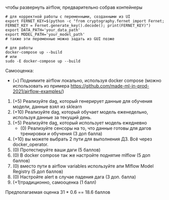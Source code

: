 
чтобы развернуть airflow, предварительно собрав контейнеры
~~~
# для корректной работы с переменными, созданными из UI
export FERNET_KEY=$(python -c "from cryptography.fernet import Fernet; FERNET_KEY = Fernet.generate_key().decode(); print(FERNET_KEY)")
export DATA_PATH='your_data_path'
export MODEL_PATH='your_model_path'
# также эти переменные можно задать из GUI позже

# для работы
docker-compose up --build
# или
sudo -E docker-compose up --build
~~~

Самооценка:
* (+) Поднимите airflow локально, используя docker compose (можно использовать из примера https://github.com/made-ml-in-prod-2021/airflow-examples/) 
1) (+5) Реализуйте dag, который генерирует данные для обучения модели, данные взял из sklearn
2) (+10) Реализуйте dag, который обучает модель еженедельно, используя данные за текущий день. 
3) (+5) Реализуйте dag, который использует модель ежедневно 
    * (0) Реализуйте сенсоры на то, что данные готовы для дагов тренировки и обучения (3 доп балла)
4) (+10) вы можете выбрать 2 пути для выполнения ДЗ. Всё через docker_operator.
5) (0) Протестируйте ваши даги (5 баллов) 
6) (0) В docker compose так же настройте поднятие mlflow (5 доп баллов)
7) (0) вместо пути в airflow variables  используйте апи Mlflow Model Registry (5 доп баллов)
8) (0) Настройте alert в случае падения дага (3 доп. балла)
9) (+1)традиционно, самооценка (1 балл)

Предполагаемая оценка 31 * 0.6 == 18.6 баллов